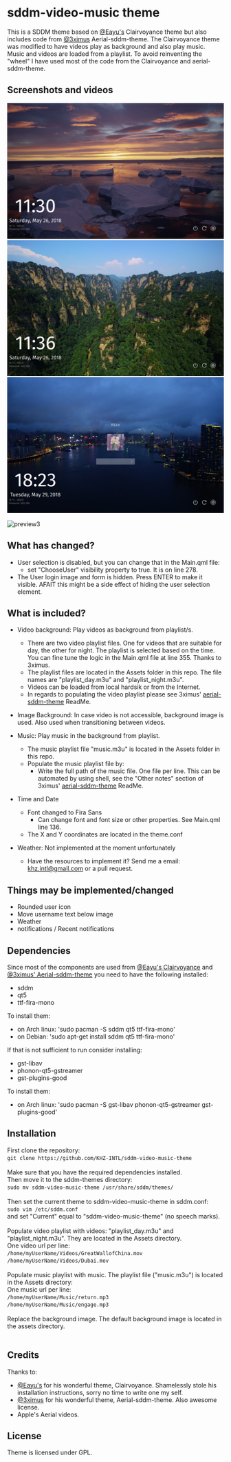 

# sddm-video-music theme
This is a SDDM theme based on [@Eayu's](https://github.com/Eayu/sddm-theme-clairvoyance) Clairvoyance theme but also includes code from [@3ximus](https://github.com/3ximus/aerial-sddm-theme) Aerial-sddm-theme. The Clairvoyance theme was modified to have videos play as background and also play music. Music and videos are loaded from a playlist. To avoid reinventing the "wheel" I have used most of the code from the Clairvoyance and aerial-sddm-theme.

## Screenshots and videos
![Alt text](/screenshots/screenshot_1.png?raw=true)
![Alt text](/screenshots/screenshot_2.png?raw=true)
![Alt text](/screenshots/screenshot_login_ui.png?raw=true)

![preview3](screenshots/1.gif)




## What has changed?
+ User selection is disabled, but you can change that in the Main.qml file:
  + set "ChooseUser" visibility property to true. It is on line 278.
+ The User login image and form is hidden. Press ENTER to make it visible. AFAIT this might be a side effect of hiding the user selection element.

## What is included?
+ Video background: Play videos as background from playlist/s.
  + There are two video playlist files. One for videos that are suitable for day, the other for night. The playlist is selected based on the time. You can fine tune the logic in the Main.qml file at line 355. Thanks to 3ximus.
  + The playlist files are located in the Assets folder in this repo. The file names are "playlist_day.m3u" and "playlist_night.m3u".
  + Videos can be loaded from local hardsik or from the Internet.
  + In regards to populating the video playlist please see 3ximus' [aerial-sddm-theme](https://github.com/3ximus/aerial-sddm-theme) ReadMe.
  
+ Image Background: In case video is not accessible, background image is used. Also used when transitioning between videos.

+ Music: Play music in the background from playlist.
  + The music playlist file "music.m3u" is located in the Assets folder in this repo.
  + Populate the music playlist file by:
    + Write the full path of the music file. One file per line. This can be automated by using shell, see the "Other notes" section of 3ximus' [aerial-sddm-theme](https://github.com/3ximus/aerial-sddm-theme) ReadMe.

+ Time and Date
  + Font changed to Fira Sans
    + Can change font and font size or other properties. See Main.qml line 136.
  + The X and Y coordinates are located in the theme.conf

+ Weather: Not implemented at the moment unfortunately
  + Have the resources to implement it? Send me a email: khz.intl@gmail.com or a pull request.

## Things may be implemented/changed
+ Rounded user icon
+ Move username text below image
+ Weather
+ notifications / Recent notifications

## Dependencies
Since most of the components are used from [@Eayu's Clairvoyance](https://github.com/Eayu/sddm-theme-clairvoyance) and [@3ximus' Aerial-sddm-theme](https://github.com/3ximus/aerial-sddm-theme) you need to have the following installed:
+ sddm
+ qt5
+ ttf-fira-mono

To install them:
+ on Arch linux: 'sudo pacman -S sddm qt5 ttf-fira-mono' 
+ on Debian: 'sudo apt-get install sddm qt5 ttf-fira-mono'

If that is not sufficient to run consider installing:
+ gst-libav 
+ phonon-qt5-gstreamer
+ gst-plugins-good

To install them:
+ on Arch linux: 'sudo pacman -S gst-libav phonon-qt5-gstreamer gst-plugins-good' 

## Installation<br>
First clone the repository:<br>
```git clone https://github.com/KHZ-INTL/sddm-video-music-theme```<br><br>
Make sure that you have the required dependencies installed.<br>
Then move it to the sddm-themes directory:<br>
```sudo mv sddm-video-music-theme /usr/share/sddm/themes/```<br><br>
Then set the current theme to sddm-video-music-theme in sddm.conf:<br>
```sudo vim /etc/sddm.conf```<br>
and set "Current" equal to "sddm-video-music-theme" (no speech marks).<br><br>
Populate video playlist with videos: "playlist_day.m3u" and "playlist_night.m3u". They are located in the Assets directory.<br>
One video url per line:<br>
```/home/myUserName/Videos/GreatWallofChina.mov```<br>
```/home/myUserName/Videos/Dubai.mov```<br><br>
Populate music playlist with music. The playlist file ("music.m3u") is located in the Assets directory:<br>
One music url per line:<br>
```/home/myUserName/Music/return.mp3```<br>
```/home/myUserName/Music/engage.mp3```<br><br>
Replace the background image. The default background image is located in the assets directory.<br><br>

## Credits
Thanks to:
+ [@Eayu's](https://github.com/Eayu/) for his wonderful theme, Clairvoyance. Shamelessly stole his installation instructions, sorry no time to write one my self. 
+ [@3ximus](https://github.com/3ximus/aerial-sddm-theme) for his wonderful theme, Aerial-sddm-theme. Also awesome license. 
+ Apple's Aerial videos.

## License

Theme is licensed under GPL.


